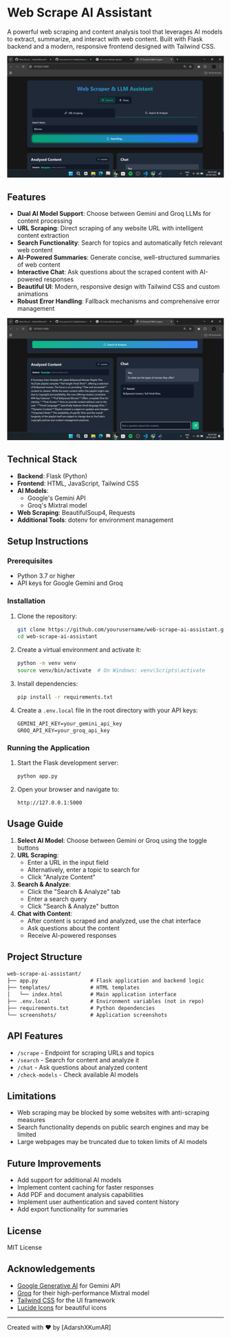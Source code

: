 # Web Scrape AI Assistant

A powerful web scraping and content analysis tool that leverages AI models to extract, summarize, and interact with web content. Built with Flask backend and a modern, responsive frontend designed with Tailwind CSS.

![Web Scraper Interface](https://github.com/AdarshXKumAR/Web-Scrapper-AI-Assistant/blob/main/demo1.png)

## Features

- **Dual AI Model Support**: Choose between Gemini and Groq LLMs for content processing
- **URL Scraping**: Direct scraping of any website URL with intelligent content extraction
- **Search Functionality**: Search for topics and automatically fetch relevant web content
- **AI-Powered Summaries**: Generate concise, well-structured summaries of web content
- **Interactive Chat**: Ask questions about the scraped content with AI-powered responses
- **Beautiful UI**: Modern, responsive design with Tailwind CSS and custom animations
- **Robust Error Handling**: Fallback mechanisms and comprehensive error management

![Chat Interface](https://github.com/AdarshXKumAR/Web-Scrapper-AI-Assistant/blob/main/demo2.png)

## Technical Stack

- **Backend**: Flask (Python)
- **Frontend**: HTML, JavaScript, Tailwind CSS
- **AI Models**: 
  - Google's Gemini API
  - Groq's Mixtral model
- **Web Scraping**: BeautifulSoup4, Requests
- **Additional Tools**: dotenv for environment management

## Setup Instructions

### Prerequisites
- Python 3.7 or higher
- API keys for Google Gemini and Groq

### Installation

1. Clone the repository:
   ```bash
   git clone https://github.com/yourusername/web-scrape-ai-assistant.git
   cd web-scrape-ai-assistant
   ```

2. Create a virtual environment and activate it:
   ```bash
   python -m venv venv
   source venv/bin/activate  # On Windows: venv\Scripts\activate
   ```

3. Install dependencies:
   ```bash
   pip install -r requirements.txt
   ```

4. Create a `.env.local` file in the root directory with your API keys:
   ```
   GEMINI_API_KEY=your_gemini_api_key
   GROQ_API_KEY=your_groq_api_key
   ```

### Running the Application

1. Start the Flask development server:
   ```bash
   python app.py
   ```

2. Open your browser and navigate to:
   ```
   http://127.0.0.1:5000
   ```

## Usage Guide

1. **Select AI Model**: Choose between Gemini or Groq using the toggle buttons
2. **URL Scraping**:
   - Enter a URL in the input field
   - Alternatively, enter a topic to search for
   - Click "Analyze Content"
3. **Search & Analyze**:
   - Click the "Search & Analyze" tab
   - Enter a search query
   - Click "Search & Analyze" button
4. **Chat with Content**:
   - After content is scraped and analyzed, use the chat interface
   - Ask questions about the content
   - Receive AI-powered responses

## Project Structure

```
web-scrape-ai-assistant/
├── app.py                 # Flask application and backend logic
├── templates/             # HTML templates
│   └── index.html         # Main application interface
├── .env.local             # Environment variables (not in repo)
├── requirements.txt       # Python dependencies
└── screenshots/           # Application screenshots
```

## API Features

- `/scrape` - Endpoint for scraping URLs and topics
- `/search` - Search for content and analyze it
- `/chat` - Ask questions about analyzed content
- `/check-models` - Check available AI models

## Limitations

- Web scraping may be blocked by some websites with anti-scraping measures
- Search functionality depends on public search engines and may be limited
- Large webpages may be truncated due to token limits of AI models

## Future Improvements

- Add support for additional AI models
- Implement content caching for faster responses
- Add PDF and document analysis capabilities
- Implement user authentication and saved content history
- Add export functionality for summaries

## License

MIT License

## Acknowledgements

- [Google Generative AI](https://ai.google.dev/) for Gemini API
- [Groq](https://groq.com/) for their high-performance Mixtral model
- [Tailwind CSS](https://tailwindcss.com/) for the UI framework
- [Lucide Icons](https://lucide.dev/) for beautiful icons

---

Created with ❤️ by [AdarshXKumAR]
